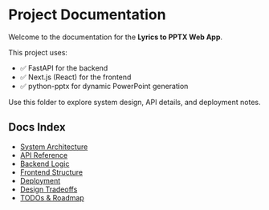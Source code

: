 # Project Documentation

Welcome to the documentation for the **Lyrics to PPTX Web App**.

This project uses:

- ✅ FastAPI for the backend
- ✅ Next.js (React) for the frontend
- ✅ python-pptx for dynamic PowerPoint generation

Use this folder to explore system design, API details, and deployment notes.

## Docs Index

- [System Architecture](architecture.md)
- [API Reference](api.md)
- [Backend Logic](backend.md)
- [Frontend Structure](frontend.md)
- [Deployment](deployment.md)
- [Design Tradeoffs](tradeoffs.md)
- [TODOs & Roadmap](todos.md)
